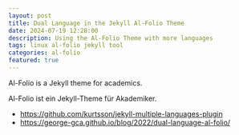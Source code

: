 ```yaml
---
layout: post
title: Dual Language in the Jekyll Al-Folio Theme
date: 2024-07-19 12:28:00
description: Using the Al-Folio Theme with more languages
tags: linux al-folio jekyll tool
categories: al-folio
featured: true
---
```


Al-Folio is a Jekyll theme for academics.

Al-Folio ist ein Jekyll-Theme für Akademiker.

- <a href="https://github.com/kurtsson/jekyll-multiple-languages-plugin">https://github.com/kurtsson/jekyll-multiple-languages-plugin</a>
- <a href="https://george-gca.github.io/blog/2022/dual-language-al-folio/">https://george-gca.github.io/blog/2022/dual-language-al-folio/</a>




